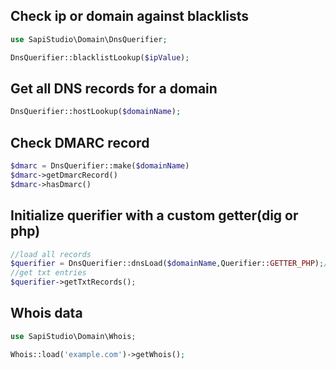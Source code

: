 ## Check ip or domain against blacklists
```php
use SapiStudio\Domain\DnsQuerifier;

DnsQuerifier::blacklistLookup($ipValue);
```

## Get all DNS records for a domain
```php
DnsQuerifier::hostLookup($domainName);
```
## Check DMARC record
```php
$dmarc = DnsQuerifier::make($domainName)
$dmarc->getDmarcRecord()
$dmarc->hasDmarc()

```

## Initialize querifier with a custom getter(dig or php)
```php
//load all records
$querifier = DnsQuerifier::dnsLoad($domainName,Querifier::GETTER_PHP);//or Querifier::GETTER_DIG
//get txt entries
$querifier->getTxtRecords();
```
## Whois data
```php
use SapiStudio\Domain\Whois;

Whois::load('example.com')->getWhois();
